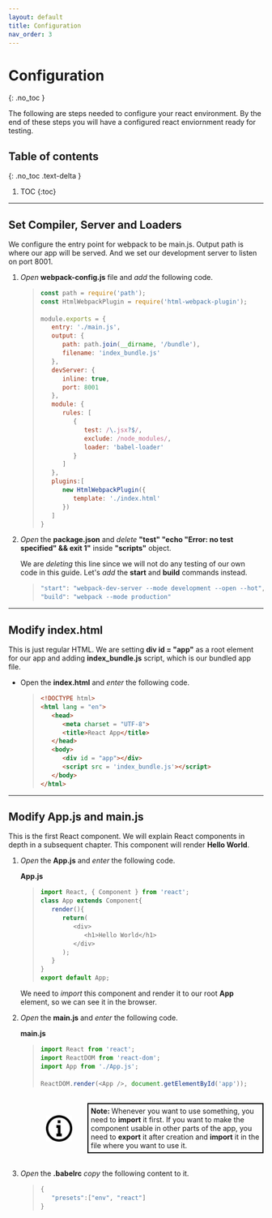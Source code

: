 ```yaml
---
layout: default
title: Configuration
nav_order: 3
---
```


# Configuration
{: .no_toc }

The following are steps needed to configure your react environment. By the end of these steps you will have a configured react enviornment ready for testing.

## Table of contents
{: .no_toc .text-delta }

1. TOC
{:toc}

---
## Set Compiler, Server and Loaders

We configure the entry point for webpack to be main.js.
Output path is where our app will be served.
And we set our development server to listen on port 8001.

1. *Open* **webpack-config.js** file and *add* the following code.
   
   > ```js
   > const path = require('path');
   > const HtmlWebpackPlugin = require('html-webpack-plugin');
   > 
   > module.exports = {
   >    entry: './main.js',
   >    output: {
   >       path: path.join(__dirname, '/bundle'),
   >       filename: 'index_bundle.js'
   >    },
   >    devServer: {
   >       inline: true,
   >       port: 8001
   >    },
   >    module: {
   >       rules: [
   >          {
   >             test: /\.jsx?$/,
   >             exclude: /node_modules/,
   >             loader: 'babel-loader'
   >          }
   >       ]
   >    },
   >    plugins:[
   >       new HtmlWebpackPlugin({
   >          template: './index.html'
   >       })
   >    ]
   > }
   > ```

2. *Open* the **package.json** and *delete* **"test" "echo \"Error: no test specified\" && exit 1"** inside **"scripts"** object.
   
   We are *deleting* this line since we will not do any testing of our own code in  this guide. Let's *add* the **start** and **build** commands instead.
 
   > ```js
   > "start": "webpack-dev-server --mode development --open --hot",
   > "build": "webpack --mode production"
   > ```

---

## Modify **index.html**

This is just regular HTML. We are setting **div id = "app"** as a root element for our app and adding **index_bundle.js** script, which is our bundled app file.

- Open the **index.html** and *enter* the following code.

   > ```html
   > <!DOCTYPE html>
   > <html lang = "en">
   >    <head>
   >       <meta charset = "UTF-8">
   >       <title>React App</title>
   >    </head>
   >    <body>
   >       <div id = "app"></div>
   >       <script src = 'index_bundle.js'></script>
   >    </body>
   > </html>
   > ```

---

## Modify **App.js** and **main.js**

This is the first React component. We will explain React components in depth in a subsequent chapter. This component will render **Hello World**.

1. *Open* the **App.js** and *enter* the following code.
   
   **App.js**
   > ```js
   > import React, { Component } from 'react';
   > class App extends Component{
   >    render(){
   >       return(
   >          <div>
   >             <h1>Hello World</h1>
   >          </div>
   >       );
   >    }
   > }
   > export default App;
   > ```

   We need to *import* this component and render it to our root **App** element, so we can see it in the browser.

2. *Open* the **main.js** and *enter* the following code.
   
   **main.js**
   > ```js
   > import React from 'react';
   > import ReactDOM from 'react-dom';
   > import App from './App.js';
   > 
   > ReactDOM.render(<App />, document.getElementById('app'));
   > ```
 
   <br>
   <div style="margin-left: 50px; display: flex; align-items: center;">
       <img src="https://raw.githubusercontent.com/dmitrymatio/setupReactDocs/ gh-pages/docs/img/iconfinder_v-31_3162614.png"
       alt="note"
       style=" margin-right: 30px; width: 52px;" />
       <article style="border: 2px solid black; box-sizing: border-box; padding:  5px;"> 
       <strong>Note:  </strong>Whenever you want to use something, you need to  <strong>import</strong> it first. If you want to make the component usable  in other parts of the app, you need to <strong>export</strong> it after  creation and <strong>import</strong> it in the file where you want to use it. </article>
   </div>
   <br>

3. *Open* the **.babelrc** *copy* the following content to it.
   
   > ```js
   > {
   >    "presets":["env", "react"]
   > }
   > ```
